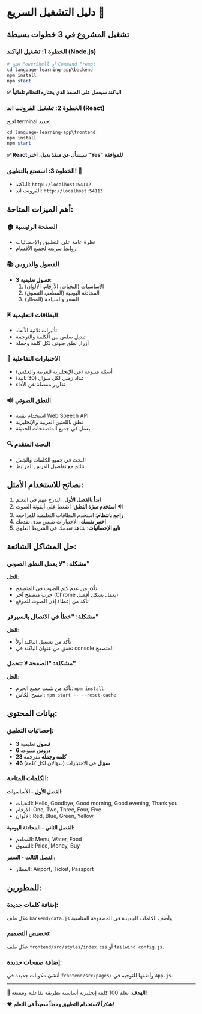 # دليل التشغيل السريع 🚀

## تشغيل المشروع في 3 خطوات بسيطة

### الخطوة 1: تشغيل الباكند (Node.js)
```powershell
# افتح PowerShell أو Command Prompt
cd language-learning-app\backend
npm install
npm start
```
**✅ الباكند سيعمل على المنفذ الذي يختاره النظام تلقائياً**

### الخطوة 2: تشغيل الفرونت اند (React)
افتح terminal جديد:
```powershell
cd language-learning-app\frontend
npm install
npm start
```
**✅ React سيسأل عن منفذ بديل، اختر "Yes" للموافقة**

### الخطوة 3: استمتع بالتطبيق! 🎉
- الباكند: `http://localhost:54112`
- الفرونت اند: `http://localhost:54113`

## أهم الميزات المتاحة:

### 🏠 الصفحة الرئيسية
- نظرة عامة على التطبيق والإحصائيات
- روابط سريعة لجميع الأقسام

### 📚 الفصول والدروس
- **3 فصول تعليمية**:
  1. الأساسيات (التحيات، الأرقام، الألوان)
  2. المحادثة اليومية (المطعم، التسوق)
  3. السفر والسياحة (المطار)

### 🃏 البطاقات التعليمية
- تأثيرات ثلاثية الأبعاد
- تبديل سلس بين الكلمة والترجمة
- أزرار نطق صوتي لكل كلمة وجملة

### 🎯 الاختبارات التفاعلية
- أسئلة متنوعة (من الإنجليزية للعربية والعكس)
- عداد زمني لكل سؤال (30 ثانية)
- تقارير مفصلة عن الأداء

### 🔊 النطق الصوتي
- استخدام تقنية Web Speech API
- نطق باللغتين العربية والإنجليزية
- يعمل في جميع المتصفحات الحديثة

### 🔍 البحث المتقدم
- البحث في جميع الكلمات والجمل
- نتائج مع تفاصيل الدرس المرتبط

## نصائح للاستخدام الأمثل:

1. **ابدأ بالفصل الأول**: التدرج مهم في التعلم
2. **استخدم ميزة النطق**: اضغط على أيقونة الصوت 🔊
3. **راجع بانتظام**: استخدم البطاقات التعليمية للمراجعة
4. **اختبر نفسك**: الاختبارات تقيس مدى تقدمك
5. **تابع الإحصائيات**: شاهد تقدمك في الشريط العلوي

## حل المشاكل الشائعة:

### مشكلة: "لا يعمل النطق الصوتي"
**الحل**: 
- تأكد من عدم كتم الصوت في المتصفح
- جرب متصفح آخر (Chrome يعمل بشكل أفضل)
- تأكد من إعطاء إذن الصوت للموقع

### مشكلة: "خطأ في الاتصال بالسيرفر"
**الحل**:
- تأكد من تشغيل الباكند أولاً
- تحقق من عنوان الباكند في console المتصفح

### مشكلة: "الصفحة لا تتحمل"
**الحل**:
- تأكد من تثبيت جميع الحزم: `npm install`
- امسح الكاش: `npm start -- --reset-cache`

## بيانات المحتوى:

### إحصائيات التطبيق:
- **3 فصول** تعليمية
- **6 دروس** متنوعة  
- **23 كلمة وجملة** مترجمة
- **46 سؤال** في الاختبارات (سؤالان لكل كلمة)

### الكلمات المتاحة:
**الفصل الأول - الأساسيات:**
- التحيات: Hello, Goodbye, Good morning, Good evening, Thank you
- الأرقام: One, Two, Three, Four, Five
- الألوان: Red, Blue, Green, Yellow

**الفصل الثاني - المحادثة اليومية:**
- المطعم: Menu, Water, Food
- التسوق: Price, Money, Buy

**الفصل الثالث - السفر:**
- المطار: Airport, Ticket, Passport

## للمطورين:

### إضافة كلمات جديدة:
عدّل ملف `backend/data.js` وأضف الكلمات الجديدة في المصفوفة المناسبة.

### تخصيص التصميم:
عدّل ملف `frontend/src/styles/index.css` أو `tailwind.config.js`.

### إضافة صفحات جديدة:
أنشئ مكونات جديدة في `frontend/src/pages/` وأضفها للتوجيه في `App.js`.

---

**🎯 الهدف**: تعلم 100 كلمة إنجليزية أساسية بطريقة تفاعلية وممتعة!

**❤️ شكراً لاستخدام التطبيق وحظاً سعيداً في التعلم!**